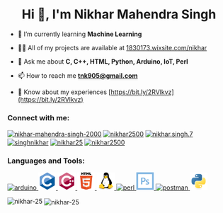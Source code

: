 <h1 align="center">Hi 👋, I'm Nikhar Mahendra Singh</h1>
<!--<p align="left"> <img src="https://komarev.com/ghpvc/?username=nikhar-25&label=Profile%20views&color=0e75b6&style=flat" alt="nikhar-25" /> </p>-->

- 🌱 I’m currently learning **Machine Learning**

- 👨‍💻 All of my projects are available at [1830173.wixsite.com/nikhar](https://18301732.wixsite.com/nikhar)

- 💬 Ask me about **C, C++, HTML, Python, Arduino, IoT, Perl**

- 📫 How to reach me **tnk905@gmail.com**

- 📄 Know about my experiences [https://bit.ly/2RVlkvz](https://bit.ly/2RVlkvz)

<h3 align="left">Connect with me:</h3>
<p align="left">
<a href="https://linkedin.com/in/nikhar-mahendra-singh-2000" target="blank"><img align="center" src="https://raw.githubusercontent.com/rahuldkjain/github-profile-readme-generator/master/src/images/icons/Social/linked-in-alt.svg" alt="nikhar-mahendra-singh-2000" height="30" width="40" /></a>
<a href="https://stackoverflow.com/users/nikhar2500" target="blank"><img align="center" src="https://raw.githubusercontent.com/rahuldkjain/github-profile-readme-generator/master/src/images/icons/Social/stack-overflow.svg" alt="nikhar2500" height="30" width="40" /></a>
<a href="https://fb.com/nikhar.singh.7" target="blank"><img align="center" src="https://raw.githubusercontent.com/rahuldkjain/github-profile-readme-generator/master/src/images/icons/Social/facebook.svg" alt="nikhar.singh.7" height="30" width="40" /></a>
<a href="https://instagram.com/singhnikhar" target="blank"><img align="center" src="https://raw.githubusercontent.com/rahuldkjain/github-profile-readme-generator/master/src/images/icons/Social/instagram.svg" alt="singhnikhar" height="30" width="40" /></a>
<a href="https://www.hackerrank.com/nikhar25" target="blank"><img align="center" src="https://raw.githubusercontent.com/rahuldkjain/github-profile-readme-generator/master/src/images/icons/Social/hackerrank.svg" alt="nikhar25" height="30" width="40" /></a>
<a href="https://auth.geeksforgeeks.org/user/nikhar2500" target="blank"><img align="center" src="https://raw.githubusercontent.com/rahuldkjain/github-profile-readme-generator/master/src/images/icons/Social/geeks-for-geeks.svg" alt="nikhar2500" height="30" width="40" /></a>
</p>

<h3 align="left">Languages and Tools:</h3>
<p align="left"> <a href="https://www.arduino.cc/" target="_blank"> <img src="https://cdn.worldvectorlogo.com/logos/arduino-1.svg" alt="arduino" width="40" height="40"/> </a> <a href="https://www.cprogramming.com/" target="_blank"> <img src="https://raw.githubusercontent.com/devicons/devicon/master/icons/c/c-original.svg" alt="c" width="40" height="40"/> </a> <a href="https://www.w3schools.com/cpp/" target="_blank"> <img src="https://raw.githubusercontent.com/devicons/devicon/master/icons/cplusplus/cplusplus-original.svg" alt="cplusplus" width="40" height="40"/> </a> <a href="https://www.w3.org/html/" target="_blank"> <img src="https://raw.githubusercontent.com/devicons/devicon/master/icons/html5/html5-original-wordmark.svg" alt="html5" width="40" height="40"/> </a> <a href="https://www.linux.org/" target="_blank"> <img src="https://raw.githubusercontent.com/devicons/devicon/master/icons/linux/linux-original.svg" alt="linux" width="40" height="40"/> </a> <a href="https://www.perl.org/" target="_blank"> <img src="https://api.iconify.design/logos-perl.svg" alt="perl" width="40" height="40"/> </a> <a href="https://www.photoshop.com/en" target="_blank"> <img src="https://raw.githubusercontent.com/devicons/devicon/master/icons/photoshop/photoshop-line.svg" alt="photoshop" width="40" height="40"/> </a> <a href="https://postman.com" target="_blank"> <img src="https://www.vectorlogo.zone/logos/getpostman/getpostman-icon.svg" alt="postman" width="40" height="40"/> </a> <a href="https://www.python.org" target="_blank"> <img src="https://raw.githubusercontent.com/devicons/devicon/master/icons/python/python-original.svg" alt="python" width="40" height="40"/> </a> </p>

<p><img align="left" src="https://github-readme-stats.vercel.app/api/top-langs?username=nikhar-25&show_icons=true&locale=en&layout=compact" alt="nikhar-25" /></p>

<p>&nbsp;<img align="center" src="https://github-readme-stats.vercel.app/api?username=nikhar-25&show_icons=true&locale=en" alt="nikhar-25" /></p>

